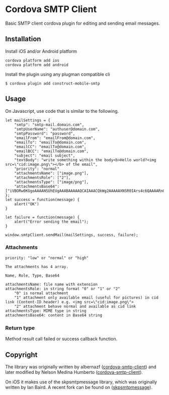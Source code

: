 # Cordova SMTP Client

Basic SMTP client cordova plugin for editing and sending email messages.

## Installation

Install iOS and/or Android platform

    cordova platform add ios
    cordova platform add android

Install the plugin using any plugman compatible cli

    $ cordova plugin add construct-mobile-smtp

## Usage

On Javascript, use code that is similar to the following.

	let mailSettings = {
	    "smtp": "smtp-mail.domain.com",
	    "smtpUserName": "authuser@domain.com",
	    "smtpPassword": "password",
	    "emailFrom": "emailFrom@domain.com",
	    "emailTo": "emailTo@domain.com",
	    "emailCC": "emailTo@domain.com",
	    "emailBCC": "emailTo@domain.com",
	    "subject": "email subject",
	    "textBody": "write something within the body<b>Hello world?<img src=\"cid:image.png\"></b> of the email",
	    "priority": "normal"
	    "attachmentsName": ["image.png"],
	    "attachmentsRole": ["2"],
	    "attachmentsType": ["image/png"],
	    "attachmentsBase64": ["iVBORw0KGgoAAAANSUhEUgAAABAAAAAQCAIAAACQkWg2AAAAAXNSR0IArs4c6QAAAARnQU1BAACxjwv8YQUAAAAJcEhZcwAAEnQAABJ0Ad5mH3gAAAARSURBVDhPYxgFo2AUQAEDAwADEAABuGyTOQAAAABJRU5ErkJggg=="]
	};
	let success = function(message) {
		alert("OK")
	}

	let failure = function(message) {
		alert("Error sending the email");
	}			
			
	window.smtpClient.sendMail(mailSettings, success, failure);

### Attachments
    priority: "low" or "normal" or "high"

    The attachments has 4 array.

    Name, Role, Type, Base64
    
	attachmentsName: file name with extension
	attachmentsRole: in string format "0" or "1" or "2"
		"0" is normal attachment
		"1" attachment only available email (useful for pictures) in cid link (Content-ID header) e.g. <img src=\"cid:image.png\">
		"2" attachment behave normal and available as cid link
	attachmentsType: MIME type in string
	attachmentsBase64: content in Base64 string

### Return type
	
Method result call failed or success callback function.

## Copyright

The library was originally written by albernazf ([cordova-smtp-client](https://github.com/albernazf/cordova-smtp-client)) and later modified by Nelson Medina Humberto ([cordova-smtp-client](https://github.com/nelsonhumberto/cordova-smtp-client/)).

On iOS it makes use of the skpsmtpmessage library, which was originally written by Ian Baird. A recent fork can be found on ([skpsmtpmessage](https://github.com/jetseven/skpsmtpmessage)).

